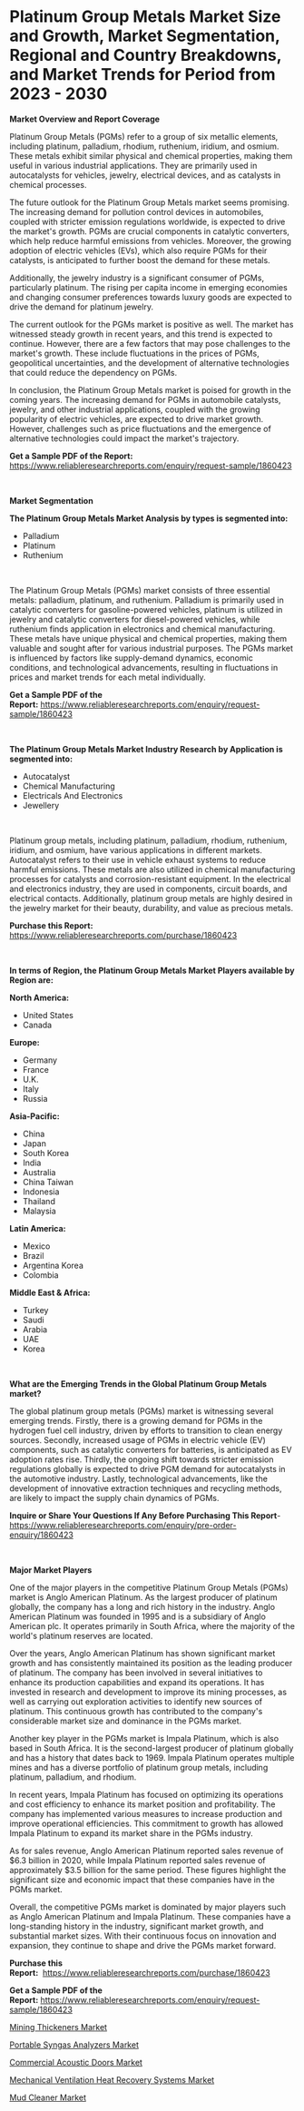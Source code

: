 <p><h1>Platinum Group Metals Market Size and Growth, Market Segmentation, Regional and Country Breakdowns, and Market Trends for Period from 2023 -  2030</h1></p><p><strong>Market Overview and Report Coverage</strong></p>
<p><p>Platinum Group Metals (PGMs) refer to a group of six metallic elements, including platinum, palladium, rhodium, ruthenium, iridium, and osmium. These metals exhibit similar physical and chemical properties, making them useful in various industrial applications. They are primarily used in autocatalysts for vehicles, jewelry, electrical devices, and as catalysts in chemical processes.</p><p>The future outlook for the Platinum Group Metals market seems promising. The increasing demand for pollution control devices in automobiles, coupled with stricter emission regulations worldwide, is expected to drive the market's growth. PGMs are crucial components in catalytic converters, which help reduce harmful emissions from vehicles. Moreover, the growing adoption of electric vehicles (EVs), which also require PGMs for their catalysts, is anticipated to further boost the demand for these metals.</p><p>Additionally, the jewelry industry is a significant consumer of PGMs, particularly platinum. The rising per capita income in emerging economies and changing consumer preferences towards luxury goods are expected to drive the demand for platinum jewelry.</p><p>The current outlook for the PGMs market is positive as well. The market has witnessed steady growth in recent years, and this trend is expected to continue. However, there are a few factors that may pose challenges to the market's growth. These include fluctuations in the prices of PGMs, geopolitical uncertainties, and the development of alternative technologies that could reduce the dependency on PGMs.</p><p>In conclusion, the Platinum Group Metals market is poised for growth in the coming years. The increasing demand for PGMs in automobile catalysts, jewelry, and other industrial applications, coupled with the growing popularity of electric vehicles, are expected to drive market growth. However, challenges such as price fluctuations and the emergence of alternative technologies could impact the market's trajectory.</p></p>
<p><strong>Get a Sample PDF of the Report:</strong> <a href="https://www.reliableresearchreports.com/enquiry/request-sample/1860423">https://www.reliableresearchreports.com/enquiry/request-sample/1860423</a></p>
<p>&nbsp;</p>
<p><strong>Market Segmentation</strong></p>
<p><strong>The Platinum Group Metals Market Analysis by types is segmented into:</strong></p>
<p><ul><li>Palladium</li><li>Platinum</li><li>Ruthenium</li></ul></p>
<p>&nbsp;</p>
<p><p>The Platinum Group Metals (PGMs) market consists of three essential metals: palladium, platinum, and ruthenium. Palladium is primarily used in catalytic converters for gasoline-powered vehicles, platinum is utilized in jewelry and catalytic converters for diesel-powered vehicles, while ruthenium finds application in electronics and chemical manufacturing. These metals have unique physical and chemical properties, making them valuable and sought after for various industrial purposes. The PGMs market is influenced by factors like supply-demand dynamics, economic conditions, and technological advancements, resulting in fluctuations in prices and market trends for each metal individually.</p></p>
<p><strong>Get a Sample PDF of the Report:</strong>&nbsp;<a href="https://www.reliableresearchreports.com/enquiry/request-sample/1860423">https://www.reliableresearchreports.com/enquiry/request-sample/1860423</a></p>
<p>&nbsp;</p>
<p><strong>The Platinum Group Metals Market Industry Research by Application is segmented into:</strong></p>
<p><ul><li>Autocatalyst</li><li>Chemical Manufacturing</li><li>Electricals And Electronics</li><li>Jewellery</li></ul></p>
<p>&nbsp;</p>
<p><p>Platinum group metals, including platinum, palladium, rhodium, ruthenium, iridium, and osmium, have various applications in different markets. Autocatalyst refers to their use in vehicle exhaust systems to reduce harmful emissions. These metals are also utilized in chemical manufacturing processes for catalysts and corrosion-resistant equipment. In the electrical and electronics industry, they are used in components, circuit boards, and electrical contacts. Additionally, platinum group metals are highly desired in the jewelry market for their beauty, durability, and value as precious metals.</p></p>
<p><strong>Purchase this Report:</strong>&nbsp; <a href="https://www.reliableresearchreports.com/purchase/1860423">https://www.reliableresearchreports.com/purchase/1860423</a></p>
<p>&nbsp;</p>
<p><strong>In terms of Region, the Platinum Group Metals Market Players available by Region are:</strong></p>
<p>
    <p> <strong> North America: </strong>
        <ul>
            <li>United States</li>
            <li>Canada</li>
        </ul>
        </p> 
    <p> <strong> Europe: </strong>
        <ul>
            <li>Germany</li>
            <li>France</li>
            <li>U.K.</li>
            <li>Italy</li>
            <li>Russia</li>
        </ul>
        </p> 
    <p> <strong> Asia-Pacific: </strong>
        <ul>
            <li>China</li>
            <li>Japan</li>
            <li>South Korea</li>
            <li>India</li>
            <li>Australia</li>
            <li>China Taiwan</li>
            <li>Indonesia</li>
            <li>Thailand</li>
            <li>Malaysia</li>
        </ul>
        </p> 
    <p> <strong> Latin America: </strong>
        <ul>
            <li>Mexico</li>
            <li>Brazil</li>
            <li>Argentina Korea</li>
            <li>Colombia</li>
        </ul>
        </p> 
    <p> <strong> Middle East & Africa: </strong>
        <ul>
            <li>Turkey</li>
            <li>Saudi</li>
            <li>Arabia</li>
            <li>UAE</li>
            <li>Korea</li>
        </ul>
    </p>
    </p>
<p>&nbsp;</p>
<p><strong>What are the Emerging Trends in the Global Platinum Group Metals market?</strong></p>
<p><p>The global platinum group metals (PGMs) market is witnessing several emerging trends. Firstly, there is a growing demand for PGMs in the hydrogen fuel cell industry, driven by efforts to transition to clean energy sources. Secondly, increased usage of PGMs in electric vehicle (EV) components, such as catalytic converters for batteries, is anticipated as EV adoption rates rise. Thirdly, the ongoing shift towards stricter emission regulations globally is expected to drive PGM demand for autocatalysts in the automotive industry. Lastly, technological advancements, like the development of innovative extraction techniques and recycling methods, are likely to impact the supply chain dynamics of PGMs.</p></p>
<p><strong>Inquire or Share Your Questions If Any Before Purchasing This Report</strong>- <a href="https://www.reliableresearchreports.com/enquiry/pre-order-enquiry/1860423">https://www.reliableresearchreports.com/enquiry/pre-order-enquiry/1860423</a></p>
<p>&nbsp;</p>
<p><strong>Major Market Players</strong></p>
<p><p>One of the major players in the competitive Platinum Group Metals (PGMs) market is Anglo American Platinum. As the largest producer of platinum globally, the company has a long and rich history in the industry. Anglo American Platinum was founded in 1995 and is a subsidiary of Anglo American plc. It operates primarily in South Africa, where the majority of the world's platinum reserves are located.</p><p>Over the years, Anglo American Platinum has shown significant market growth and has consistently maintained its position as the leading producer of platinum. The company has been involved in several initiatives to enhance its production capabilities and expand its operations. It has invested in research and development to improve its mining processes, as well as carrying out exploration activities to identify new sources of platinum. This continuous growth has contributed to the company's considerable market size and dominance in the PGMs market.</p><p>Another key player in the PGMs market is Impala Platinum, which is also based in South Africa. It is the second-largest producer of platinum globally and has a history that dates back to 1969. Impala Platinum operates multiple mines and has a diverse portfolio of platinum group metals, including platinum, palladium, and rhodium.</p><p>In recent years, Impala Platinum has focused on optimizing its operations and cost efficiency to enhance its market position and profitability. The company has implemented various measures to increase production and improve operational efficiencies. This commitment to growth has allowed Impala Platinum to expand its market share in the PGMs industry.</p><p>As for sales revenue, Anglo American Platinum reported sales revenue of $6.3 billion in 2020, while Impala Platinum reported sales revenue of approximately $3.5 billion for the same period. These figures highlight the significant size and economic impact that these companies have in the PGMs market.</p><p>Overall, the competitive PGMs market is dominated by major players such as Anglo American Platinum and Impala Platinum. These companies have a long-standing history in the industry, significant market growth, and substantial market sizes. With their continuous focus on innovation and expansion, they continue to shape and drive the PGMs market forward.</p></p>
<p><strong>Purchase this Report:</strong>&nbsp;&nbsp;<a href="https://www.reliableresearchreports.com/purchase/1860423">https://www.reliableresearchreports.com/purchase/1860423</a></p>
<p></p>
<p><strong>Get a Sample PDF of the Report:</strong>&nbsp;<a href="https://www.reliableresearchreports.com/enquiry/request-sample/1860423">https://www.reliableresearchreports.com/enquiry/request-sample/1860423</a></p>
<p><p><a href="https://medium.com/@santosh99915121/mining-thickeners-market-trends-and-market-analysis-forecasted-for-period-2023-2030-c7562e064599">Mining Thickeners Market</a></p><p><a href="https://medium.com/@s40138378/portable-syngas-analyzers-market-competitive-analysis-market-trends-and-forecast-to-2030-2c4d24676c73">Portable Syngas Analyzers Market</a></p><p><a href="https://medium.com/@santo151299/commercial-acoustic-doors-market-trends-and-market-analysis-forecasted-for-period-2023-2030-6f8859bbcf71">Commercial Acoustic Doors Market</a></p><p><a href="https://medium.com/@sanju991215/mechanical-ventilation-heat-recovery-systems-market-insight-market-trends-growth-forecasted-from-332661e97337">Mechanical Ventilation Heat Recovery Systems Market</a></p><p><a href="https://medium.com/@ssantosh15121999/mud-cleaner-market-trends-forecast-and-competitive-analysis-to-2030-a06afcb95a56">Mud Cleaner Market</a></p></p>